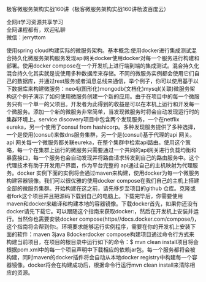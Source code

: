 极客微服务架构实战160讲（极客微服务架构实战160讲杨波百度云）

全网it学习资源共享学习<br>全网课程都有，欢迎私聊<br>微信：jerryttom<br>

使用spring cloud构建实际的微服务架构。基本概念:使用docker进行集成测试混合持久化微服务架构服务发现api网关docker使用docker对每一个服务进行构建和部署。使用docker compose在一个开发机上进行端到端的集成测试。混合持久化混合持久化其实就是说使用多种数据库来存储。不同的微服务实例都会使用它们自己的数据库，并通过rest服务或者消息总线来通信，举个例子，你可以使用基于以下数据库来构建微服务：neo4j(图形化)mongodb(文档化)mysql(关联)微服务架构这个例子演示了如何使用微服务创建一个新的应用。由于在项目中的每一个微服务只有一个单一的父项目。开发者为此得到的收益是可以在本机上运行和开发每一个微服务。添加一个新的微服务非常简单，当发现微服务时将会自动发现运行时的集群环境上。service discovery项目中包含两个发现服务，一个在netflix eureka，另一个使用了consul from hashicorp。多种发现服务提供了多种选择，一个是使用(consul)来做dns服务集群，另一个是(consul)基于代理的api 网关。api 网关每一个微服务都关联eureka，在整个集群中检索api路由。使用这个策略，每一个在集群上运行的微服务只需要通过一个共同的api网关进行负载均衡和暴露接口，每一个服务也会自动发现并将路由请求转发到自己的路由服务中。这个代理技术有助于开发用户界面，作为平台完整的 api通过自己的主机映射为代理服务。docker 实例下面的实例将会通过maven来构建，使用docker为每一个微服务构建容器镜像。我们可以很优雅的使用docker compose在我们自己的主机上搭建全部的微服务集群。开始构建在这之前，请先移步至项目的github 仓库。克隆或者fork这个项目并且把源码下载到自己的电脑上。下载完毕后，你需要使用maven和docker来编译和构建本地的容器镜像。下载docker首先，如果你还没有docker请先下载它。可以跟随这个指南来获取docker:，然后在开发机上安装并运行。当然你也需要安装docker compose(https//docs.docker.com/compose/)，这个指南将会帮到你:。环境要求能够运行实例程序，需要在你的开发机上安装下面的软件：maven 3java 8dockerdocker compose构建项目通过命令行方式来构建当前项目，在项目的根目录中运行如下的命令：$ mvn clean install项目将会根据pom.xml中的每一个项目声明中下载相应的依赖jar包。每一个服务都将会被构建，同时maven的docker插件将会自动从本地docker registry中构建每一个容器镜像。docker将会在构建成功后，根据命令行运行mvn clean install来清除相应的资源。